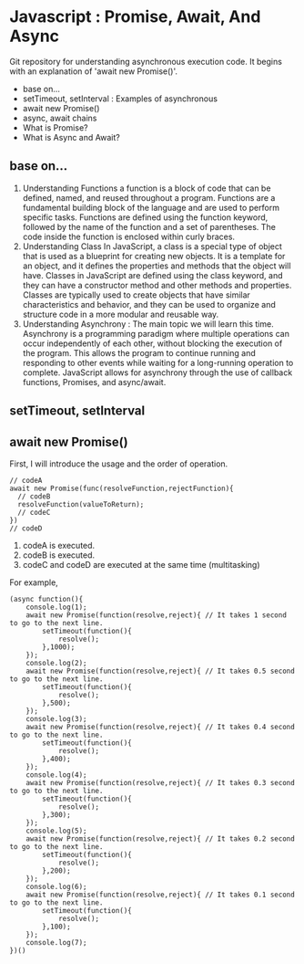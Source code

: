 # Javascript : Promise, Await, And Async
Git repository for understanding asynchronous execution code. It begins with an explanation of 'await new Promise()'.

- base on...
- setTimeout, setInterval : Examples of asynchronous
- await new Promise()
- async, await chains
- What is Promise?
- What is Async and Await?

## base on...
1. Understanding Functions
a function is a block of code that can be defined, named, and reused throughout a program. Functions are a fundamental building block of the language and are used to perform specific tasks. Functions are defined using the function keyword, followed by the name of the function and a set of parentheses. The code inside the function is enclosed within curly braces.
2. Understanding Class
In JavaScript, a class is a special type of object that is used as a blueprint for creating new objects. It is a template for an object, and it defines the properties and methods that the object will have. Classes in JavaScript are defined using the class keyword, and they can have a constructor method and other methods and properties. Classes are typically used to create objects that have similar characteristics and behavior, and they can be used to organize and structure code in a more modular and reusable way.
3. Understanding Asynchrony : The main topic we will learn this time.
Asynchrony is a programming paradigm where multiple operations can occur independently of each other, without blocking the execution of the program. This allows the program to continue running and responding to other events while waiting for a long-running operation to complete. JavaScript allows for asynchrony through the use of callback functions, Promises, and async/await.

## setTimeout, setInterval

## await new Promise()
First, I will introduce the usage and the order of operation.
```
// codeA
await new Promise(func(resolveFunction,rejectFunction){
  // codeB
  resolveFunction(valueToReturn);
  // codeC
})
// codeD
```
1. codeA is executed.
2. codeB is executed.
3. codeC and codeD are executed at the same time (multitasking)

For example,
```
(async function(){
    console.log(1);
    await new Promise(function(resolve,reject){ // It takes 1 second to go to the next line.
        setTimeout(function(){
            resolve();
        },1000);
    });
    console.log(2);
    await new Promise(function(resolve,reject){ // It takes 0.5 second to go to the next line.
        setTimeout(function(){
            resolve();
        },500);
    });
    console.log(3);
    await new Promise(function(resolve,reject){ // It takes 0.4 second to go to the next line.
        setTimeout(function(){
            resolve();
        },400);
    });
    console.log(4);
    await new Promise(function(resolve,reject){ // It takes 0.3 second to go to the next line.
        setTimeout(function(){
            resolve();
        },300);
    });
    console.log(5);
    await new Promise(function(resolve,reject){ // It takes 0.2 second to go to the next line.
        setTimeout(function(){
            resolve();
        },200);
    });
    console.log(6);
    await new Promise(function(resolve,reject){ // It takes 0.1 second to go to the next line.
        setTimeout(function(){
            resolve();
        },100);
    });
    console.log(7);
})()
```
